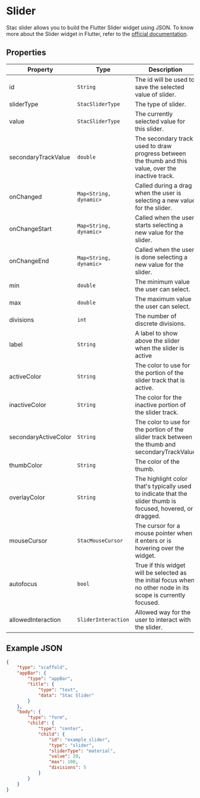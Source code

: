 # Slider

Stac slider allows you to build the Flutter Slider widget using JSON. 
To know more about the Slider widget in Flutter, refer to the [official documentation](https://api.flutter.dev/flutter/material/Slider-class.html).

## Properties

| Property             | Type                   | Description                                                                                                     |
|----------------------|------------------------|-----------------------------------------------------------------------------------------------------------------|
| id                   | `String`               | The id will be used to save the selected value of slider.                                                       |
| sliderType           | `StacSliderType`      | The type of slider.                                                                                             |
| value                | `StacSliderType`      | The currently selected value for this slider.                                                                   |
| secondaryTrackValue  | `double`               | The secondary track used to draw progress between the thumb and this value, over the inactive track.            |
| onChanged            | `Map<String, dynamic>` | Called during a drag when the user is selecting a new value for the slider.                                     |
| onChangeStart        | `Map<String, dynamic>` | Called when the user starts selecting a new value for the slider.                                               |
| onChangeEnd          | `Map<String, dynamic>` | Called when the user is done selecting a new value for the slider.                                              |
| min                  | `double`               | The minimum value the user can select.                                                                          |
| max                  | `double`               | The maximum value the user can select.                                                                          |
| divisions            | `int`                  | The number of discrete divisions.                                                                               |
| label                | `String`               | A label to show above the slider when the slider is active                                                      |
| activeColor          | `String`               | The color to use for the portion of the slider track that is active.                                            |
| inactiveColor        | `String`               | The color for the inactive portion of the slider track.                                                         |
| secondaryActiveColor | `String`               | The color to use for the portion of the slider track between the thumb and secondaryTrackValue                  |
| thumbColor           | `String`               | The color of the thumb.                                                                                         |
| overlayColor         | `String`               | The highlight color that's typically used to indicate that the slider thumb is focused, hovered, or dragged.    |
| mouseCursor          | `StacMouseCursor`     | The cursor for a mouse pointer when it enters or is hovering over the widget.                                   |
| autofocus            | `bool`                 | True if this widget will be selected as the initial focus when no other node in its scope is currently focused. |
| allowedInteraction   | `SliderInteraction`    | Allowed way for the user to interact with the slider.                                                           |

## Example JSON

```json
{
    "type": "scaffold",
    "appBar": {
        "type": "appBar",
        "title": {
            "type": "text",
            "data": "Stac Slider"
        }
    },
    "body": {
        "type": "form",
        "child": {
            "type": "center",
            "child": {
                "id": "example_slider",
                "type": "slider",
                "sliderType": "material",
                "value": 20,
                "max": 100,
                "divisions": 5
            }
        }
    }
}
```